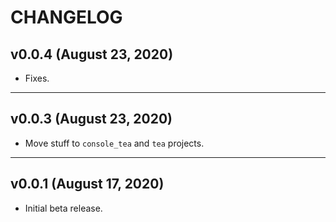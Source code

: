 # CHANGELOG


## v0.0.4 (August 23, 2020)

- Fixes.


---


## v0.0.3 (August 23, 2020)
- Move stuff to `console_tea` and `tea` projects. 


---


## v0.0.1 (August 17, 2020)

- Initial beta release. 
